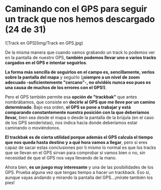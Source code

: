 # Caminando con el GPS para seguir un track que nos hemos descargado (24 de 31)

![Track en GPS](img/Track en GPS.jpg)

De la misma manera que cuando vamos grabando un track lo podemos ver en la pantalla de nuestro GPS, **también podemos llevar uno o varios tracks cargados en el GPS e intentar seguirlos**.

**La forma más sencilla de seguirlos en el campo es, sencillamente, verlos sobre la pantalla del mapa** y seguirlo (**¡siempre a un nivel de zoom adecuado -suficientemente "cercano"-, no olvidéis nunca eso pues es una causa de muchos de los errores con el GPS!)**.  

Pero el GPS también permite esa **opción de "trackbak"** que antes nombrábamos, que consiste en **decirle al GPS que me lleve por un camino determinado**. Bajo esa orden, **el GPS se pone a trabajar y está comparando constantemente nuestra posición con la que deberíamos llevar,** bien sea desde el mapa o desde la pantalla de la brújula (en el caso de los GPS senderistas), nos indica hacia donde deberíamos estar caminando o moviéndonos.  

**El trackbak es de cierta utilidad porque además el GPS calcula el tiempo que nos queda hasta destino y a qué hora vamos a llegar**, pero si eres capaz de sacar estas conclusiones por ti mismo lo normal es que los tracks que se llevan en el GPS sirvan para comprobar si vamos bien o no, sin necesidad de que el GPS nos vaya llevando de la mano.  

Ahora bien, **es un juego muy interesante** y una de las posibilidades de los GPS. Prueba alguna vez que tengas tiempo a hacer un trackback. Eso sí, aunque vayas andando y mirando la pantalla del GPS...¡mírate también los pies!  

